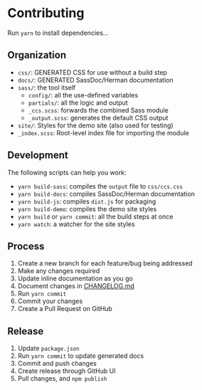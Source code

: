 # Contributing

Run `yarn` to install dependencies…

## Organization

- `css/`: GENERATED CSS for use without a build step
- `docs/`: GENERATED SassDoc/Herman documentation
- `sass/`: the tool itself
  - `config/`: all the use-defined variables
  - `partials/`: all the logic and output
  - `_ccs.scss`: forwards the combined Sass module
  - `_output.scss`: generates the default CSS output
- `site/`: Styles for the demo site (also used for testing)
- `_index.scss`: Root-level index file for importing the module

## Development

The following scripts can help you work:

- `yarn build-sass`: compiles the `output` file to `css/ccs.css`
- `yarn build-docs`: compiles SassDoc/Herman documentation
- `yarn build-js`: compiles `dist.js` for packaging
- `yarn build-demo`: compiles the demo site styles
- `yarn build` or `yarn commit`: all the build steps at once
- `yarn watch`: a watcher for the site styles

## Process

1. Create a new branch for each feature/bug being addressed
2. Make any changes required
3. Update inline documentation as you go
4. Document changes in [CHANGELOG.md](./CHANGELOG.md)
5. Run `yarn commit`
6. Commit your changes
7. Create a Pull Request on GitHub

## Release

1. Update `package.json`
2. Run `yarn commit` to update generated docs
3. Commit and push changes
4. Create release through GitHub UI
5. Pull changes, and `npm publish`
